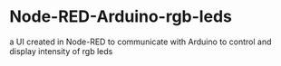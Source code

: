 # Node-RED-Arduino-rgb-leds
a UI created in Node-RED to communicate with Arduino to control and display intensity of rgb leds
